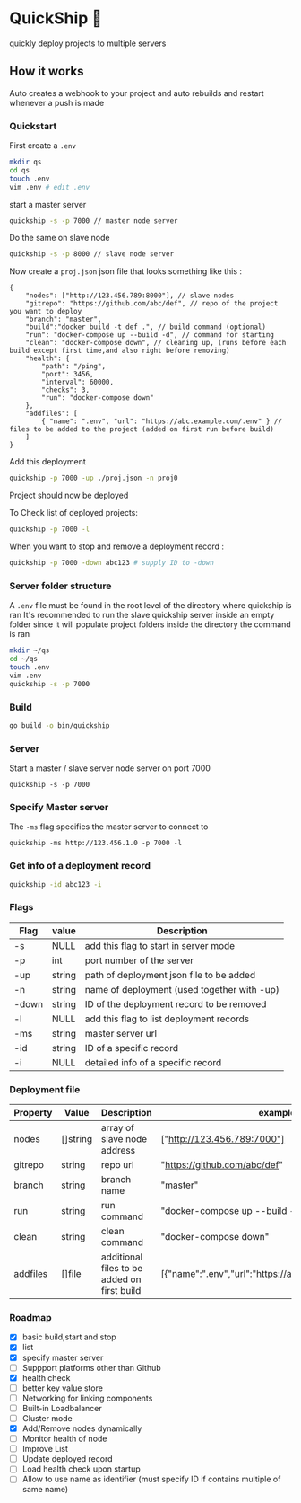 # QuickShip 🚢
quickly deploy projects to multiple servers

## How it works
Auto creates a webhook to your project and auto rebuilds and restart whenever a push is made


### Quickstart
First create a `.env`
```sh
mkdir qs
cd qs
touch .env
vim .env # edit .env
```


start a master server
```sh
quickship -s -p 7000 // master node server
```
Do the same on slave node
```sh
quickship -s -p 8000 // slave node server
```
Now create a `proj.json` json file that looks something like this :
```jsonc
{
    "nodes": ["http://123.456.789:8000"], // slave nodes
    "gitrepo": "https://github.com/abc/def", // repo of the project you want to deploy
    "branch": "master",
    "build":"docker build -t def .", // build command (optional)
    "run": "docker-compose up --build -d", // command for starting
    "clean": "docker-compose down", // cleaning up, (runs before each build except first time,and also right before removing)
    "health": {
        "path": "/ping",
        "port": 3456,
        "interval": 60000,
        "checks": 3,
        "run": "docker-compose down"
    },
    "addfiles": [
        { "name": ".env", "url": "https://abc.example.com/.env" } // files to be added to the project (added on first run before build)
    ]
}
```
Add this deployment
```sh
quickship -p 7000 -up ./proj.json -n proj0
```
Project should now be deployed

To Check list of deployed projects:
```sh
quickship -p 7000 -l
```

When you want to stop and remove a deployment record :
```sh
quickship -p 7000 -down abc123 # supply ID to -down
```


### Server folder structure
A `.env` file must be found in the root level of the directory where quickship is ran
It's recommended to run the slave quickship server inside an empty folder since it will populate project folders inside the directory the command is ran
```sh
mkdir ~/qs
cd ~/qs
touch .env
vim .env
quickship -s -p 7000
```


### Build
```sh
go build -o bin/quickship
```

### Server
Start a master / slave server node server on port 7000
```
quickship -s -p 7000
```

### Specify Master server
The `-ms` flag specifies the master server to connect to
```
quickship -ms http://123.456.1.0 -p 7000 -l
```
### Get info of a deployment record
```sh
quickship -id abc123 -i
```


### Flags
| Flag | value | Description |
| -----|-----|-----|
| -s | NULL | add this flag to start in server mode|
| -p | int | port number of the server |
| -up | string | path of deployment json file to be added |
| -n | string | name of deployment (used together with -up)|
| -down | string | ID of the deployment record to be removed |
| -l | NULL | add this flag to list deployment records|
| -ms | string | master server url |
| -id | string | ID of a specific record |
| -i | NULL | detailed info of a specific record|


### Deployment file
| Property | Value | Description| example |
| ----- | ----- | ----- | ----- |
| nodes | []string | array of slave node address | ["http://123.456.789:7000"] |
| gitrepo | string | repo url | "https://github.com/abc/def" |
| branch | string | branch name | "master" |
| run | string | run command | "docker-compose up --build -d"|
| clean |string | clean command | "docker-compose down" |
| addfiles | []file | additional files to be added on first build | [{"name":".env","url":"https://abc.example.com/.env"}] |


### Roadmap
- [x] basic build,start and stop
- [x] list
- [x] specify master server
- [ ] Suppport platforms other than Github
- [x] health check
- [ ] better key value store
- [ ] Networking for linking components
- [ ] Built-in Loadbalancer
- [ ] Cluster mode
- [x] Add/Remove nodes dynamically
- [ ] Monitor health of node
- [ ] Improve List
- [ ] Update deployed record
- [ ] Load health check upon startup
- [ ] Allow to use name as identifier (must specify ID if contains multiple of same name)